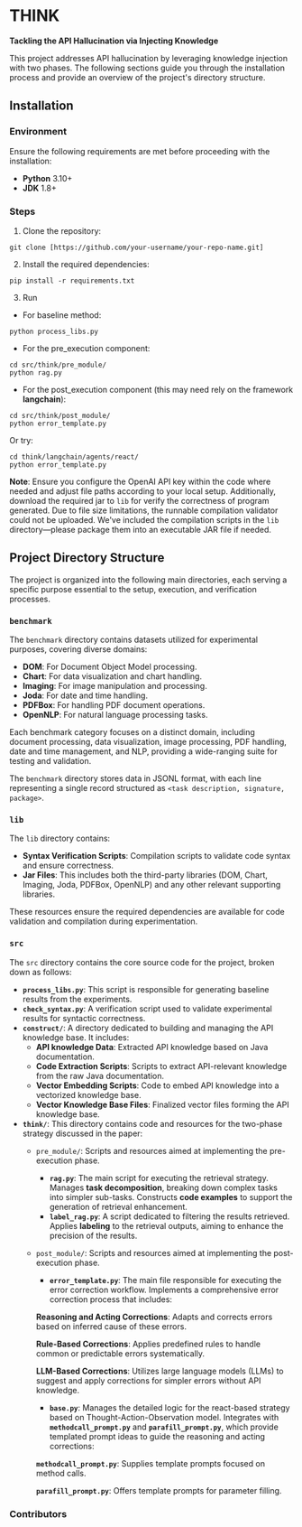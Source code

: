 # THINK

**Tackling the API Hallucination via Injecting Knowledge**

This project addresses API hallucination by leveraging knowledge injection with two phases. The following sections guide you through the installation process and provide an overview of the project's directory structure.

## Installation

### Environment

Ensure the following requirements are met before proceeding with the installation:
- **Python** 3.10+
- **JDK** 1.8+

### Steps

1. Clone the repository:
```
git clone [https://github.com/your-username/your-repo-name.git]
```
2. Install the required dependencies:
```
pip install -r requirements.txt
```
3. Run
- For baseline method:
```
python process_libs.py
```
- For the pre_execution component:
```
cd src/think/pre_module/
python rag.py
```
- For the post_execution component (this may need rely on the framework **langchain**):
```
cd src/think/post_module/
python error_template.py
```
Or try:
```
cd think/langchain/agents/react/
python error_template.py
```
**Note**: Ensure you configure the OpenAI API key within the code where needed and adjust file paths according to your local setup. Additionally, download the required jar to `lib` for verify the correctness of program generated.
Due to file size limitations, the runnable compilation validator could not be uploaded. We've included the compilation scripts in the `lib` directory—please package them into an executable JAR file if needed.



## Project Directory Structure

The project is organized into the following main directories, each serving a specific purpose essential to the setup, execution, and verification processes.

### `benchmark`

The `benchmark` directory contains datasets utilized for experimental purposes, covering diverse domains:

- **DOM**: For Document Object Model processing.
- **Chart**: For data visualization and chart handling.
- **Imaging**: For image manipulation and processing.
- **Joda**: For date and time handling.
- **PDFBox**: For handling PDF document operations.
- **OpenNLP**: For natural language processing tasks.

Each benchmark category focuses on a distinct domain, including document processing, data visualization, image processing, PDF handling, date and time management, and NLP, providing a wide-ranging suite for testing and validation.

The `benchmark` directory stores data in JSONL format, with each line representing a single record structured as `<task description, signature, package>`.

### `lib`

The `lib` directory contains:

- **Syntax Verification Scripts**: Compilation scripts to validate code syntax and ensure correctness.
- **Jar Files**: This includes both the third-party libraries (DOM, Chart, Imaging, Joda, PDFBox, OpenNLP) and any other relevant supporting libraries.

These resources ensure the required dependencies are available for code validation and compilation during experimentation.

### `src`

The `src` directory contains the core source code for the project, broken down as follows:

- **`process_libs.py`**: This script is responsible for generating baseline results from the experiments.
- **`check_syntax.py`**: A verification script used to validate experimental results for syntactic correctness.
- **`construct/`**: A directory dedicated to building and managing the API knowledge base. It includes:
    - **API knowledge Data**: Extracted API knowledge based on Java documentation.
    - **Code Extraction Scripts**: Scripts to extract API-relevant knowledge from the raw Java documentation.
    - **Vector Embedding Scripts**: Code to embed API knowledge into a vectorized knowledge base.
    - **Vector Knowledge Base Files**: Finalized vector files forming the API knowledge base.
- **`think/`**: This directory contains code and resources for the two-phase strategy discussed in the paper:
    - `pre_module/`: Scripts and resources aimed at implementing the pre-execution phase.
        - **`rag.py`**: The main script for executing the retrieval strategy. Manages **task decomposition**, breaking down complex tasks into simpler sub-tasks. Constructs **code examples** to support the generation of retrieval enhancement.
        - **`label_rag.py`**: A script dedicated to filtering the results retrieved. Applies **labeling** to the retrieval outputs, aiming to enhance the precision of the results.

    - `post_module/`: Scripts and resources aimed at implementing the post-execution phase.
        - **`error_template.py`**: The main file responsible for executing the error correction workflow. Implements a comprehensive error correction process that includes:
        
        **Reasoning and Acting Corrections**: Adapts and corrects errors based on inferred cause of these errors.

        **Rule-Based Corrections**: Applies predefined rules to handle common or predictable errors systematically.

        **LLM-Based Corrections**: Utilizes large language models (LLMs) to suggest and apply corrections for simpler errors without API knowledge.
        
        - **`base.py`**: Manages the detailed logic for the react-based strategy based on Thought-Action-Observation model. Integrates with **`methodcall_prompt.py`** and **`parafill_prompt.py`**, which provide templated prompt ideas to guide the reasoning and acting corrections:
        
        **`methodcall_prompt.py`**: Supplies template prompts focused on method calls.

        **`parafill_prompt.py`**: Offers template prompts for parameter filling.
 ### Contributors
